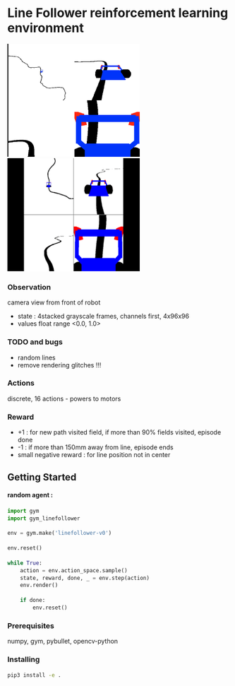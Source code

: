# Line Follower reinforcement learning environment

<img src="./imgs/env.png" width="300" height="256">
<img src="./imgs/animation.gif" width="300" height="256">

### Observation
camera view from front of robot
- state : 4stacked grayscale frames, channels first, 4x96x96
- values float range <0.0, 1.0>

### TODO and bugs
- random lines
- remove rendering glitches !!!


### Actions
discrete, 16 actions - powers to motors


### Reward
- +1 : for new path visited field, if more than 90% fields visited, episode done
- -1 : if more than 150mm away from line, episode ends
- small negative reward : for line position not in center

## Getting Started

#### random agent :

```python
import gym
import gym_linefollower

env = gym.make('linefollower-v0')

env.reset()
    
while True:
    action = env.action_space.sample()
    state, reward, done, _ = env.step(action)
    env.render()
		
    if done:
        env.reset()
```

### Prerequisites

numpy, gym, pybullet, opencv-python

### Installing

```bash
pip3 install -e .
```